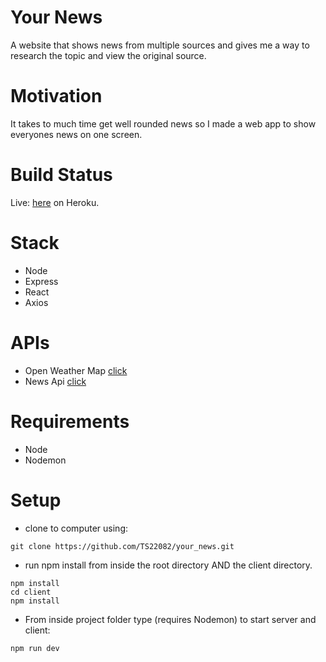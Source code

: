 # Your News

A website that shows news from multiple sources and gives me a way to research the topic and view the original source.

# Motivation

It takes to much time get well rounded news so I made a web app to show everyones news on one screen.

# Build Status

Live: [here](https://your-news.herokuapp.com/) on Heroku.

# Stack

- Node
- Express
- React
- Axios

# APIs

- Open Weather Map [click](https://openweathermap.org/api)
- News Api [click](https://newsapi.org/)

# Requirements

- Node
- Nodemon

# Setup

- clone to computer using:

```
git clone https://github.com/TS22082/your_news.git
```

- run npm install from inside the root directory AND the client directory.

```
npm install
cd client
npm install
```

- From inside project folder type (requires Nodemon) to start server and client:

```
npm run dev
```
